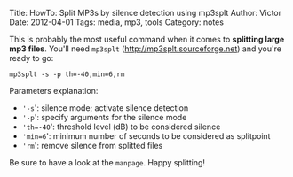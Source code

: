Title: HowTo: Split MP3s by silence detection using mp3splt
Author: Victor
Date: 2012-04-01
Tags: media, mp3, tools
Category: notes

This is probably the most useful command when it comes to **splitting large mp3 files**. You'll need `mp3splt` (http://mp3splt.sourceforge.net) and you're ready to go:

~~~.shell
mp3splt -s -p th=-40,min=6,rm
~~~

Parameters explanation:  
* `'-s`': silence mode; activate silence detection  
* `'-p`': specify arguments for the silence mode  
* `'th=-40`': threshold level (dB) to be considered silence  
* `'min=6`': minimum number of seconds to be considered as splitpoint  
* `'rm`': remove silence from splitted files

Be sure to have a look at the `manpage`. Happy splitting! 